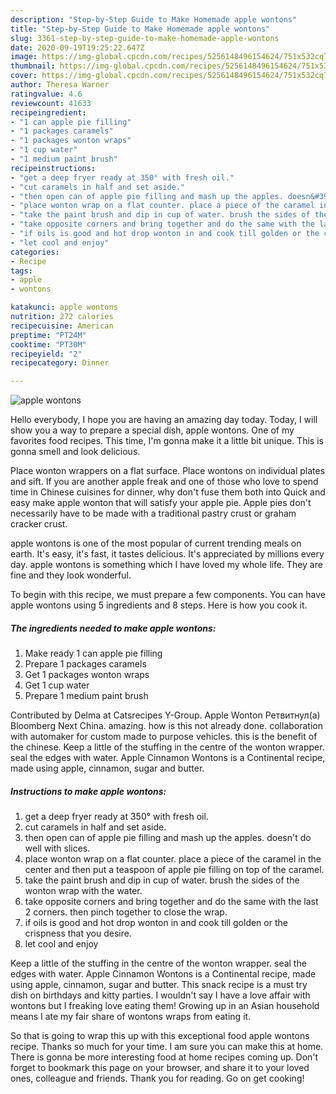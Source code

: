 ```yaml
---
description: "Step-by-Step Guide to Make Homemade apple wontons"
title: "Step-by-Step Guide to Make Homemade apple wontons"
slug: 3361-step-by-step-guide-to-make-homemade-apple-wontons
date: 2020-09-19T19:25:22.647Z
image: https://img-global.cpcdn.com/recipes/5256148496154624/751x532cq70/apple-wontons-recipe-main-photo.jpg
thumbnail: https://img-global.cpcdn.com/recipes/5256148496154624/751x532cq70/apple-wontons-recipe-main-photo.jpg
cover: https://img-global.cpcdn.com/recipes/5256148496154624/751x532cq70/apple-wontons-recipe-main-photo.jpg
author: Theresa Warner
ratingvalue: 4.6
reviewcount: 41633
recipeingredient:
- "1 can apple pie filling"
- "1 packages caramels"
- "1 packages wonton wraps"
- "1 cup water"
- "1 medium paint brush"
recipeinstructions:
- "get a deep fryer ready at 350° with fresh oil."
- "cut caramels in half and set aside."
- "then open can of apple pie filling and mash up the apples. doesn&#39;t do well with slices."
- "place wonton wrap on a flat counter. place a piece of the caramel in the center and then put a teaspoon of apple pie filling on top of the caramel."
- "take the paint brush and dip in cup of water. brush the sides of the wonton wrap with the water."
- "take opposite corners and bring together and do the same with the last 2 corners. then pinch together to close the wrap."
- "if oils is good and hot drop wonton in and cook till golden or the crispness that you desire."
- "let cool and enjoy"
categories:
- Recipe
tags:
- apple
- wontons

katakunci: apple wontons 
nutrition: 272 calories
recipecuisine: American
preptime: "PT24M"
cooktime: "PT30M"
recipeyield: "2"
recipecategory: Dinner

---
```



![apple wontons](https://img-global.cpcdn.com/recipes/5256148496154624/751x532cq70/apple-wontons-recipe-main-photo.jpg)

Hello everybody, I hope you are having an amazing day today. Today, I will show you a way to prepare a special dish, apple wontons. One of my favorites food recipes. This time, I'm gonna make it a little bit unique. This is gonna smell and look delicious.

Place wonton wrappers on a flat surface. Place wontons on individual plates and sift. If you are another apple freak and one of those who love to spend time in Chinese cuisines for dinner, why don&#39;t fuse them both into Quick and easy make apple wonton that will satisfy your apple pie. Apple pies don&#39;t necessarily have to be made with a traditional pastry crust or graham cracker crust.

apple wontons is one of the most popular of current trending meals on earth. It's easy, it's fast, it tastes delicious. It's appreciated by millions every day. apple wontons is something which I have loved my whole life. They are fine and they look wonderful.


To begin with this recipe, we must prepare a few components. You can have apple wontons using 5 ingredients and 8 steps. Here is how you cook it.

<!--inarticleads1-->

##### The ingredients needed to make apple wontons:

1. Make ready 1 can apple pie filling
1. Prepare 1 packages caramels
1. Get 1 packages wonton wraps
1. Get 1 cup water
1. Prepare 1 medium paint brush


Contributed by Delma at Catsrecipes Y-Group. Apple Wonton Ретвитнул(а) Bloomberg Next China. amazing. how is this not already done. collaboration with automaker for custom made to purpose vehicles. this is the benefit of the chinese. Keep a little of the stuffing in the centre of the wonton wrapper. seal the edges with water. Apple Cinnamon Wontons is a Continental recipe, made using apple, cinnamon, sugar and butter. 

<!--inarticleads2-->

##### Instructions to make apple wontons:

1. get a deep fryer ready at 350° with fresh oil.
1. cut caramels in half and set aside.
1. then open can of apple pie filling and mash up the apples. doesn&#39;t do well with slices.
1. place wonton wrap on a flat counter. place a piece of the caramel in the center and then put a teaspoon of apple pie filling on top of the caramel.
1. take the paint brush and dip in cup of water. brush the sides of the wonton wrap with the water.
1. take opposite corners and bring together and do the same with the last 2 corners. then pinch together to close the wrap.
1. if oils is good and hot drop wonton in and cook till golden or the crispness that you desire.
1. let cool and enjoy


Keep a little of the stuffing in the centre of the wonton wrapper. seal the edges with water. Apple Cinnamon Wontons is a Continental recipe, made using apple, cinnamon, sugar and butter. This snack recipe is a must try dish on birthdays and kitty parties. I wouldn&#39;t say I have a love affair with wontons but I freaking love eating them! Growing up in an Asian household means I ate my fair share of wontons wraps from eating it. 

So that is going to wrap this up with this exceptional food apple wontons recipe. Thanks so much for your time. I am sure you can make this at home. There is gonna be more interesting food at home recipes coming up. Don't forget to bookmark this page on your browser, and share it to your loved ones, colleague and friends. Thank you for reading. Go on get cooking!
